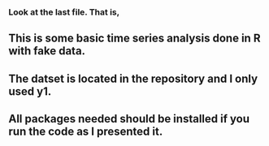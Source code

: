 ### Look at the last file. That is, 

## This is some basic time series analysis done in R with fake data.

## The datset is located in the repository and I only used y1.

## All packages needed should be installed if you run the code as I presented it.
